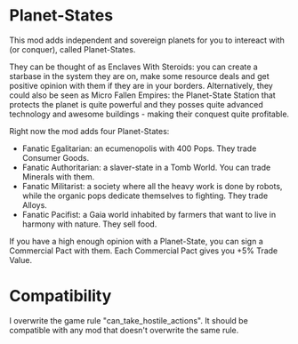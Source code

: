 # Planet-States

This mod adds independent and sovereign planets for you to intereact with (or conquer), called Planet-States.

They can be thought of as Enclaves With Steroids: you can create a starbase in the system they are on, make some resource deals and get positive opinion with them if they are in your borders. Alternatively, they could also be seen as Micro Fallen Empires: the Planet-State Station that protects the planet is quite powerful and they posses quite advanced technology and awesome buildings - making their conquest quite profitable.

Right now the mod adds four Planet-States:
 * Fanatic Egalitarian: an ecumenopolis with 400 Pops. They trade Consumer Goods.
 * Fanatic Authoritarian: a slaver-state in a Tomb World. You can trade Minerals with them.
 * Fanatic Militarist: a society where all the heavy work is done by robots, while the organic pops dedicate themselves to fighting. They trade Alloys.
 * Fanatic Pacifist: a Gaia world inhabited by farmers that want to live in harmony with nature. They sell food.

If you have a high enough opinion with a Planet-State, you can sign a Commercial Pact with them. Each Commercial Pact gives you +5% Trade Value.

# Compatibility

I overwrite the game rule "can_take_hostile_actions". It should be compatible with any mod that doesn't overwrite the same rule.